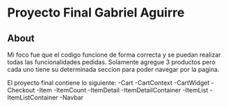 # Proyecto Final Gabriel Aguirre
## About 
Mi foco fue que el codigo funcione de forma correcta y se puedan realizar todas las funcionalidades pedidas.
Solamente agregue 3 productos pero cada uno tiene su determinada seccion para poder navegar por la pagina.

El proyecto final contiene lo siguiente:
-Cart
-CartContext
-CartWidget
-Checkout
-Item
-ItemCount
-ItemDetail
-ItemDetailContainer
-ItemList
-ItemListContainer
-Navbar
